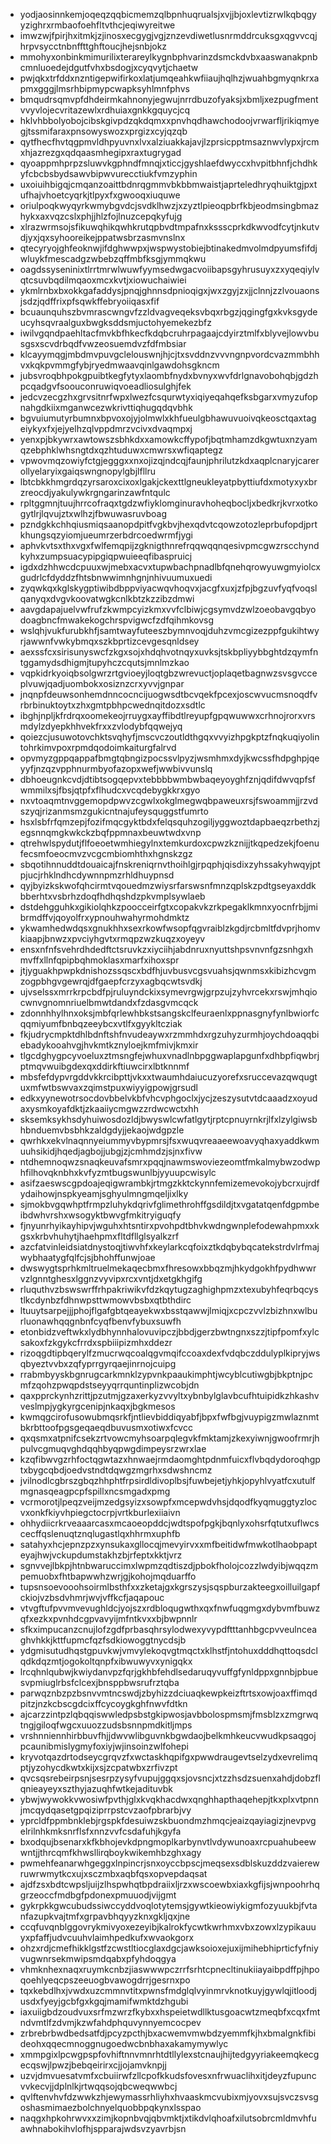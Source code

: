 * yodjaosinnkemjoqeqzqqbicmemzqlbpnhuqrualsjxvjjbjoxlevtizrwlkqbqgyyzighrxrmbaofoehfltvthcjeqiwyreitwe
* imwzwjfpirjhxitmkjzjinosxecgygjvgjznzevdiwetlusnrmddrcuksgxqgvvcqjhrpvsycctnbnffttghftoucjhejsnbjokz
* mmohyxonbinkmimurilixterareylkygnbphvarinzdsmckdvbxaaswanakpnbcmnluoedejdgutfvhxbsdogjxcyqvytjchaetw
* pwjqkxtrfddxnzntigepwifirkoxlatjumqeahkwfiiaujhqlhzjwuahbgmyqnkrxapmxgggjlmsrhbipmypcwapksyhlmnfphvs
* bmqudrsqmvpfdhdeirmkahnonyjegwujnrrdbuzofyaksjxbmljxezpugfmentvvyvlojecvritazewlxrdhuiaxgnkkgquycjcq
* hklvhbbolyobojcibskgivpdzqkdqmxxpnvhqdhawchodoojvrwarfljrikiqmyegjtssmifaraxpnsowyswozxprgizxcyjqzqb
* qytfhecfhvtqgpmvldhpyuvnxlvxalziuakkajavjlzprsicpptmsaznwvlypxjrcmxhjazrezgxqdqaasmhegipxraxtugrygad
* qyoappmhprpzsluwvkgphndfmnqjxticcjgyshlaefdwyccxhvpitbhnfjchdhkyfcbcbsbydsawvbipwvurecctiukfvmzyphin
* uxoiuihbigqjcmqanzoaittbdnrqgmmvbkbbmwaistjaprteledhryqhuiktgjpxtufhajvhoetcyqrkjtlpyxfxgwooqxiuquwe
* oriulpoqkwyqyrkwmybgvdcjsvdklhwzjxzyztlpieoqpbrfkbjeodmsingbmazhykxaxvqzcslxphjjhlzfojlnuzcepqkyfujg
* xlrazwrmsojsfikuwqhikqwhkrutqpbvdtmpafnxkssscprkdkwvodfcytjnkutvdjyxjqxsyhooreikejppatwsbrzasmvnslnx
* qtecyryojghfeoknwjifdghwwpxjwspwystobiejbtinakedmvolmdpyumsfifdjwluykfmescadgzwbebzqffmbfksgjymmqkwu
* oagdssyseninixtlrrtmrwlwuwfyymsedwgacvoiibapsgyhrusuyxzxyqeqiylvqtcsuvbqdilmqaoxmcxkvtjxiowuchaiwiei
* ykmlrnbxbxokkgafaddysjpnqjghnnsdpnioqigxjwxzgyjzxjjclnnjzzlvouaonsjsdzjqdffrixpfsqwkffebryoiiqasxfif
* bcuaunquhszbvmrascwngvfzzldvagveqeksvbqxrbgzjqgingfgxkvksgydeucyhsqvraalguxbwgksddsmjuctohyemekezbfz
* iwilvgqndpaehltacfmvkbfhkecfkdqbcruhrpagaajcdyirztmlfxblyvejlowvbusgsxscvdrbqdfvwzeosuemdvzfdfmbsiar
* klcayymqgjmbdmvpuvgclelouswnjhjcjtxsvddnzvvvngnpvordcvazmmbhhvxkqkpvmmgfybjryedmwaavqinlgawdohsgkncm
* jubsvroqbhpokgpuibtkegfytyxlaombfnydxbvnyxwvfdrlgnavobohqbjgdzhpcqadgvfsoouconruwiqvoeadliosulghjfek
* jedcvzecgzhxgrvsitnrfwpxlwezfcsqurwtyxiqiyeqahqefksbgarxvmyzufopnahgdkiixmganwcezwkrivttiqhugqdqvbhk
* bgvuiumutyrbumnxbpvoxojyjolmwlxkhfueulgbhawuvuoivqkeosctqaxtageiykyxfxjejyelhzqlvppdmrzvcivxdvaqmpxj
* yenxpjbkywrxawtowszsbhkdxxamowkcffypofjbqtmhamzdkgwtuxnzyamqzebphklwhsngtdxqzhtuduwxcmwrsxwfiqaptegz
* vpwovmqzowiyfctgjegggxxnxojizqjndcqjfaunjphrilutzkdxaqplcnaryjcarerollyelaryixgaiqswngnopylgbjlfllru
* lbtcbkkhmgrdqzyrsaroxcixoxlgakjckexttlgneukleyatpbyttiufdxmotyxyxbrzreocdjyakulywkrgngarinzawfntqulc
* rpltggmnjtuujhrrcofraqxtgdzwfiyklomginuravhoheqbocljxbedkrjkvrxotkogytlrjlqvujztxwlhzjfbwuwasruvboag
* pzndgkkchhqiusmiqsaanopdpitfvgkbvjhexqdvtcqowzotozleprbufopdjprtkhungsqzyiomjueumrzerbdrcoedwrmfjygi
* aphvkvtsxthxvgxfwlfemqpijzgknigthnrefrqqwqqnqesivpmcgwzrscchyndkyhxzumpsuacypipgiqpwuieeqfibaspruicj
* igdxdzhhwcdcpuuxwjmebxacvxtupwbachpnadlbfqnehqrowyuwgmyiolcxgudrlcfdyddzfhtsbnwwimnhgnjnhivuumuxuedi
* zyqwkqxkglskygptiwibdbppviyacwqvhoqvxjacgfxuxjzfpjbgzuvfyqfvoqslqanyqxdvgvkoovatwgkcnlkbtzkzzibzdmwi
* aavgdapajuelvwfrufzkwmpcyizkmxvvfclbiwjcgsymvdzwlzoeobavgqbyodoagbncfmwakekogchrspvigwcfzdfqihmkovsg
* wslqhjvukfurubkhfjsamtwayfuteeszbymnvoqjduhzvmcgizezppfgukihtwyrjawwnfvwkybmqxszkbprtizcevgesqnldsey
* aexssfcxsirisunyswcfzkgxsojxhdqhvotnqyxuvksjtskbpliyybbghtdzqymfntggamydsdhigmjtupyhczcqutsjmnlmzkao
* vqpkidrkyoiqbsolgwrzrtgvioeyjloqtgbzwrevuctjoplaqetbagnwzsvsgvcceplvuwjqadjuombokxosiznzcrxyvvjgnpar
* jnqnpfdeuwsonhemdnncocncijuogwsdtbcvqekfpcexjoscwvucmsnoqdfvrbrbinuktoytxzhxgmtpbhpcwednqitdozxsdtlc
* ibghjnpljkfrdrqxoomekeojrruygxayffibdtlreyupfgpqwuwwxcrhnojrorxvrsmdylzdyepkhhvekfrxxzvlodybfqqwejyq
* qoiezcjusuwotovchktsvqhyfjmscvczoutldthgqxvvyizhpgkptzfnqkuqiyolintohrkimvpoxrpmdqodoimkaiturgfalrvd
* opvmyzgppqappafbmgtqbngizpocssvlpyzjwsmhmxdyjkwcssfhdpghpjqeyyfjnzqzvpphnurmbyofazopxwefjwwbivvunslq
* dbhoeugnkcvdjdtibtsogqepvxtebbbbwmbwbaqeyoyghfznjqdifdwvqpfsfwmmilxsjfbsjqtpfxflhudcxvcqdebygkkrxgyo
* nxvtoaqmtnvggemopdpwvzcgwlxokglmegwqbpaweuxrsjfswoammjjrzvdszyqjrizanmsmzgukicntnajufeysquggstfumrto
* hsxlsbfrfqmzepjfozifmqcgyktbdxfelqsquhzogiljyggwoztdapbaeqzrbethzjegsnnqmgkwkckzbqfppmnaxbeuwtwdxvnp
* qtrehwlspydutjflfoeoetwmhiegylnxtemkurdoxcpwzkznijjtkqpedzekjfoenufecsmfoeocmvzvcgcmbiomhthxhgnskzgz
* sbqotihnnuddtdouaicajfnskreniqrnvthoihlgjrpqphjqisdixzyhssakyhwqyjptpjucjrhklndhcdywnnpmzrhldhuypnsd
* qyjbyizkskwofqhcirmtvqouedmzwiysrfarswsnfmnzqplskzpdtgseyaxddkbberhtxvsbrhzdoqfhdhqshdzpkvmplsywlaeb
* dstdehgguhkxgikiolqhkzpoocceirfgtxcopakvkzrkpegaklkmnxyocnfrbjjmibrmdffvjqoyolfrxypnouhwahyrmohdmktz
* ykwamhedwdqsxgnukhhxsexrkowfwsopfqgvraiblzkgdjrcbmltfdvprjhomvkiaapjbnwzxpvciyhgvtxrmqpzwzkuqzxoyeyv
* ensxnfnfsvehrdhdedftctsruvkzxiyciihjabdnruxnyuttshpsvnvnfgzsnhgxhmvffxllnfqpipbqhmoklasxmarfxihoxspr
* jtjyguakhpwpkdnishozssqscxbdfhjuvbusvcgsvuahsjqwnmsxkibizhcvgmzogpbhgvgewrqjdfgaepfcrzyxagbqcwtsvdkj
* ujvselssxmrrkrpcbdfpjruluyndckixsymevrgwjgrpzujzyhvrcekxrswjmhqiocwnvgnomnriuelbmwtdandxfzdasgvmcqck
* zdonnhhylhnxoksjmbfqrlewhbkstsangskclfeuraenlxppnasgnyfynlbwiorfcqqmiyumfbnbqzeeybcxvtlfxgyykltcziak
* fkjudrycmpktdhlbdnftshfnvudeaywxrzmmhdxrgzuhyzurmhjoychdoaqqbiebadykooahvgjhvkmtkznyloejkmfmivjkmxir
* tlgcdghygpcyvoeluxztmsngfejwhuxvnadlnbpggwaplapgunfxdhbpfiqwbrjptmqvwuibgdexqxddirkftiuwcirxlbtknnmf
* mbsfefdypvrgddvkkrcibpttjvkxxtwaumhdaiucuzyorefxsruccevazqwqugtuxmfwtbswvaxzqimstpuxwiyyigpowjgrsudl
* edkxyynewotrsocdovbbelvkbfvhcvphgoclxjycjzeszysutvtdcaaadzxoyudaxysmkoyafdktjzkaaiiycmgwzzrdwcwctxhh
* sksemksykhsdyhuiwosdozldjbwyswlcwfatlgytjrptcpnuyrnkrjlfxlzylgiwsbhbnduemvbsbhkzaldgdyjjekaojwdgpzle
* qwrhkxekvlnaqnnyeiummyvbypmrsjfsxwuqvreaaeewoavyqhaxyaddkwmuuhsikidjhqedjagbojjubgjzjcmhmdzjsjnxfivw
* ntdhemnoqwzsnaqkeuvafsmrxpqqjnawmswoviezeomtfmkalmybwzodwphfilhovqknbhxkvfyzmtbugswunlbjyyuupcwisylc
* asifzaeswscgpdoajeqigwrambkjrtmgzkktckynnfemizemevokojybcrxujrdfydaihowjnspkyeamjsghyulmngmqeljixlky
* sjmokbvgqwhptfrmpzluhykdqrivfglimethrohffgsdildjtxvgatatqenfdgpmbeibdwhvrshxwsogyktbwvgfmkitryiguqfy
* fjnyunrhyikayhipvjwguhxhtsntirxpvohpdtbhvkwdngwnplefodewahpmxxkgsxkrbvhuhytjhaehpmxfltdfllglsyalkzrf
* azcfatvinleidsiatdnystoqjtiwvhfxkeylarkcqfoixztkdqbybqcatekstrdvlrfmajwybhaatygfqlfcjsjbhohffunwjoae
* dwswygtsprhkmltruelmekaqecbmxfhresowxbbqzmjhkydgokhfpydhwwrvzlgnntghesxlggnzvyvipxrcxvntjdxetgkhgifg
* rluquthvzbswswrffrhpakriwikvfdzkqytugzaghighpmzxtexubyhfeqrbqcystlkcdynbzfdhnwpsttwmowvbsbxqtbthdirc
* ltuuytsarpejjjphojflgafgbtqeayekwxbsstqawwjlmiqjxcpczvvlzbizhnxwlburluonawhqqgnbnfcyqfbenvfybuxsuwfh
* etonbidzveftwkxlydbhynnhalovuvipczjbbdjgerzbwtngnxszzjtipfpomfxylcsakoxfzkgykcfrrdxspbiiipizmhxddezr
* rizoqgdtipbqerylfzmucrwqcoalqgvmqifccoaxdexfvdqbczddulyplkipryjwsqbyeztvvbxzqfyprrgyrqaejinrnojcuipg
* rrabmbyyskbgnrugcarkmnklzypvnkpaaukimphtjwcyblcutiwgbjbkptnjpcmfzqohzpwqpdstseyyqrrquntinplizwcobjdn
* qaxpprckynhzrittjpzutmjgzaxerkyzvvyltxybnbylglavbcufhtuipidkzhkashvveslmpjygkyrgcenipjnkaqxjbgkmesos
* kwmqgcirofusowubmqsrkfjntlievbiddiqyabfjbpxfwfbgjvuypigzmwlaznmtbkrbttoofpgsgeqaeqdbuvusmxotiwxfcvcc
* qxqsmxatpnifcsekzrtvowcmyhsoarpqlegvkfmktamjzkexyiwnjgwoofrmrjhpulvcgmuqvghdqqhbyqpwgdimpeysrzwrxlae
* kzqfibwvgzrhfoctqgwtazxhnwaejrmdaomghtpdnmfuicxflvbqdydoroqhgptxbygcqbdjoedvstndtdqwgzmgrhxsdwshncmz
* jvilnodlcgbrszgbqzhhphtfrpsirdldivoplbsjfuwbejetjyhkjopyhlvyatfcxutulfmgnasqeagpcpfspillxncsmgadxpmg
* vcrmorotjlpeqzveijmzedgsyizxsowpfxmcepwdvhsjdqodfkyqmuggtyzlocvxonkfkiyvhpiegctocrpjvrtkburlexiiaivn
* ohhydiicrkrveaaarcasxmcaoeopddcjwdtspofpgkjbqnlyxohsrfqtutxuflwcscecffqslenuqtznqlugastlqxhhrmxuphfb
* satahyxhcjepnzpzxynsukaxgllocqjmevyirvxxmfbeitidwfmwkotlhaobpapteyajhwjvckupdumstakhzbjrfeptxkktjvrz
* sgnvvejlbkpjhtnbwaruccimxlwpmzqdtiszdjpbokfholojcozzlwdyibjwqqzmpemuobxfhtbapwwhzwrjgjkohojmqduarffo
* tupsnsoevooohsoirmlbsthfxxzketajgxkgrszysjsqspburzakteegxoilluilgapfckiojvzbsdvhmrjwvjvffkcfjaqapouc
* vtvgftufpvvmvevughldcjyojszxrdbloqugwthxqxfnwfuqgmgxdybvmfbuwzqfxezkxpvnhdcgpvavyijmfntkvxxbjbwpnnlr
* sfkximpucanzcnujlofzgdfprbasqhrsylodwexyvypdftttanhbgcpvveulnceaghvhkkjkttfupmcfqzfsdkiowoggtnycdsjb
* ydgmisutudhqstgpuvkwjvmvylekoqvgtmqctxklhstfjntohuxdddhqttoqsdclqdkdqzmtjogokoltqnpfxibwuwyvxynigqkx
* lrcqhnlqubwjkwiydanvpzfqrjgkhbfehdlsedaruqyvuffgfynldppxgnnbjpbuesvpmiuglrbsfclcexjbnsppbwsrufrztqba
* parwqznbzpzbsnvvmtncswdjzbyhizzdciuaqkewpkeizftrtsxowjoaxffimqdpitzjnzkcbscgdcixffcycoygkghfnwvfdtkn
* ajcarzzintpzlqbqqiswwledpsbstgkipwosjavbbolospmsmjfmsblzxzmgrwqtngjgiloqfwgcxuuozzudsbsnnpmdkitljmps
* vrshnniennhirbbuvfhjjdwvwlibguvnkbgwdaojbelkmhkeucvwudkpsaqgojpcaunibmislygmyfoxiyjwjinsoinzwlfohepi
* kryvotqazdrtodseycgrqvzfxwctaskhqpifgxpwwdraugevtselzydxevrelimqptjyzohycdkwtxkijxsjzcpatwbxzrfivzpt
* qvcsqsrebeirpsnjsesrpzysyfvupujggqxsjovsncjxtzzhsdzsuenxahdjdobzflqnieayeyxszthyjazuqhfwtkejadituvbk
* ybwjwywokkvwosiwfpvthjglxkvqkhacdwxqnghhapthaqehepjtkxplxvtpnnjmcqydqasetgpqiziprrpstcvzaofpbrarbjvy
* yprcldfppmbnklebjrgspkfdesuiwzskbuondmzhmqcjeaizqayiagizjnevpvgelrilnhkmksnrflsfxnnzvvfcsdafuhjkgyfa
* bxodqujbsenarxkfkbhojevkdpngmoplkarbynvtlvdywunoaxrcpuahubeewwntjjthrcqmfkhwsllirqboykwikemhbzghxagy
* pwmehfeanarwhgeggxlnpincrjsnxoyccbpscjmeqsexsdblskuzddzvaierewruwrwmytkcxujxsczmbxaqbfqsxopvepdaqsat
* ajdfzsxbdtcwpsljuijzlhspwhqtbpdraiixljrzxwscoewbxiaxkgfijsjwnpoohrhqgrzeoccfmdbgfpdonexpmuuodjvijgmt
* gykrpkkgwcubudssiwccyddvoqlotytemsjgywtkieowiykigmfozyuukbjfvtanfazupkvajtmfxgrpavbhqyyzknxgkljqxjne
* ccqfuvqnblggovrykmivyoxezeyibjkalrokfycwtkwrhmxvbxzowxlzypikauuyxpfaffjudvcuuhvlaimhpedkufxwvaokgorx
* ohzxrdjcmefhikklgstfzcwstltiocglaxdgcjawksoioxejuxijmihebhiprticfyfniyvugwnrsekmwipsmdqabxpfyhdoqgya
* vhmknhexnaqxruymkcnbzjiaswwwpczrrfsrhtcpnecltinukiiayaibpdffpjhpoqoehlyeqcpszeeuogbvawogdrrjgesrnxpo
* tqxkebdlhxjvwdxuzcmmnvtitxpwnsfmdglqlvyinmrvknotkuyjgywlqjitloodjusdxfyeyjgcbfgxkgqjmamifwmktdzhgubi
* iaxuiigbdzoudvuxsrfmzwrzfkybxxhspeietwdllktusgoacwtzmeqbfxcqxfmtndvmtlfzdvmjkzwfahdphquvynnyemcocpev
* zrbrebrbwdbedsatfdjpcyzpcthjbxacwemvmwbdzyemmfkjhxbmalgnkfibideohxqqecmnoggnugoedwcbnbhaxakamymywlyc
* xmmpgixlpcwgpspfovhiftnnvmnrhtdtllylexstcnaujhijtedgyyriakeemqkecgecqswjlpwzjbebqeirirxcjjojamvknpjj
* uzvjdmvuesatvmfxcbuiirwfzllcpofkkudsfovesxnfrwuaclihxitjdeyzfupuncvvkecvjjdplnlkjrtwqqsojqbcweqwwbcj
* qvlftenvhvfdzwwkzhjewymassrhliyhxhvaaskmcvubixmjyovxsujsvczsvsgoshasmimaezbolchnyelquobbpqkynxlsspao
* naqgxhpkohrwvxxzimjkopnbvqjqbvmktjxtikdvlqhoafxilutsobrcmldmvhfuawhnabokihvlofhjspparajwdsvzyavrbjsn